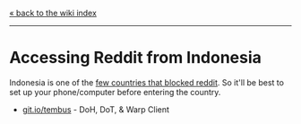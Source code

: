 [« back to the wiki index](https://www.reddit.com/r/indonesia/wiki/index)

---

# **Accessing Reddit from Indonesia**

Indonesia is one of the [few countries that blocked reddit](https://www.reddit.com/r/indonesia/comments/ot8ysz/legal_status_of_reddit_worldwide/). So it'll be best to set up your phone/computer before entering the country.

- [git.io/tembus](https://git.io/tembus) - DoH, DoT, & Warp Client